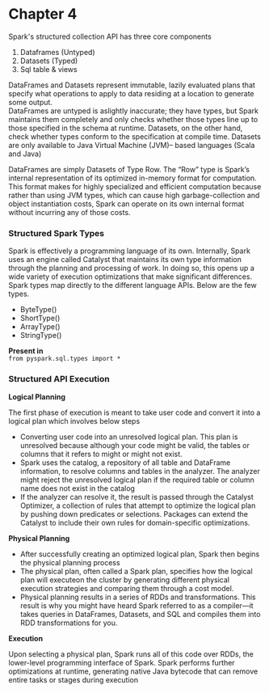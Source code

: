 # Chapter 4 
Spark's structured collection API has three core components
1. Dataframes (Untyped)
2. Datasets (Typed)
3. Sql table & views

DataFrames and Datasets represent immutable, lazily evaluated plans that specify what operations to apply to data residing at a location to generate some output.  
DataFrames are untyped is aslightly inaccurate; they have types, but Spark maintains them completely and only checks whether those types line up to those specified in the schema at runtime. Datasets, on the other hand, check whether types conform to the specification at compile time. Datasets are only available to Java Virtual Machine (JVM)–
based languages (Scala and Java)  

DataFrames are simply Datasets of Type Row. The “Row” type is Spark’s internal representation of its optimized in-memory format for computation. This format makes for highly specialized and efficient computation because rather than using JVM types, which can cause high garbage-collection and object instantiation costs, Spark can operate on its own internal format without incurring any of
those costs. 
### Structured Spark Types
Spark is effectively a programming language of its own. Internally, Spark uses an engine called Catalyst that maintains its own type information through the planning and processing of work. In doing so, this opens up a wide variety of execution optimizations that make significant differences.  
Spark types map directly to the different language APIs. Below are the few types. 

- ByteType()
- ShortType()
- ArrayType()
- StringType()

__Present in__  
`from pyspark.sql.types import *`

### Structured API Execution
__Logical Planning__

The first phase of execution is meant to take user code and convert it into a logical plan which involves below steps
- Converting user code into an unresolved logical plan. This plan is unresolved because although your code might be valid, the tables or columns that it refers to might or might not exist.
- Spark uses the catalog, a repository of all table and DataFrame information, to resolve columns and tables in the analyzer. The analyzer might reject the unresolved logical plan if the required table or column name does not exist in the catalog
- If the analyzer can resolve it, the result is passed through the Catalyst Optimizer, a collection of rules that attempt to optimize the logical plan by pushing down predicates or selections. Packages can extend the Catalyst to include their own rules for domain-specific optimizations.

__Physical Planning__
- After successfully creating an optimized logical plan, Spark then begins the physical planning process
- The physical plan, often called a Spark plan, specifies how the logical plan will executeon the cluster by generating different physical execution strategies and comparing them through
a cost model.
- Physical planning results in a series of RDDs and transformations. This result is why you might have heard Spark referred to as a compiler—it takes queries in DataFrames, Datasets, and SQL and compiles them into RDD transformations for you.

__Execution__  

Upon selecting a physical plan, Spark runs all of this code over RDDs, the lower-level programming interface of Spark. Spark performs further optimizations at runtime, generating native Java bytecode that can remove entire tasks or stages during execution
